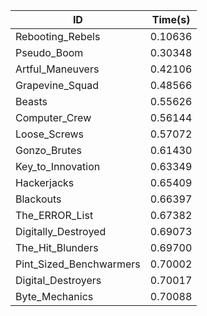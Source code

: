 |ID|Time(s)|
|-|-|
|Rebooting_Rebels|0.10636|
|Pseudo_Boom|0.30348|
|Artful_Maneuvers|0.42106|
|Grapevine_Squad|0.48566|
|Beasts|0.55626|
|Computer_Crew|0.56144|
|Loose_Screws|0.57072|
|Gonzo_Brutes|0.61430|
|Key_to_Innovation|0.63349|
|Hackerjacks|0.65409|
|Blackouts|0.66397|
|The_ERROR_List|0.67382|
|Digitally_Destroyed|0.69073|
|The_Hit_Blunders|0.69700|
|Pint_Sized_Benchwarmers|0.70002|
|Digital_Destroyers|0.70017|
|Byte_Mechanics|0.70088|
